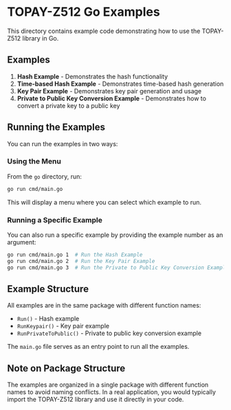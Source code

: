 # TOPAY-Z512 Go Examples

This directory contains example code demonstrating how to use the TOPAY-Z512 library in Go.

## Examples

1. **Hash Example** - Demonstrates the hash functionality
2. **Time-based Hash Example** - Demonstrates time-based hash generation
3. **Key Pair Example** - Demonstrates key pair generation and usage
4. **Private to Public Key Conversion Example** - Demonstrates how to convert a private key to a public key

## Running the Examples

You can run the examples in two ways:

### Using the Menu

From the `go` directory, run:

```bash
go run cmd/main.go
```

This will display a menu where you can select which example to run.

### Running a Specific Example

You can also run a specific example by providing the example number as an argument:

```bash
go run cmd/main.go 1  # Run the Hash Example
go run cmd/main.go 2  # Run the Key Pair Example
go run cmd/main.go 3  # Run the Private to Public Key Conversion Example
```

## Example Structure

All examples are in the same package with different function names:

- `Run()` - Hash example
- `RunKeypair()` - Key pair example
- `RunPrivateToPublic()` - Private to public key conversion example

The `main.go` file serves as an entry point to run all the examples.

## Note on Package Structure

The examples are organized in a single package with different function names to avoid naming conflicts. In a real application, you would typically import the TOPAY-Z512 library and use it directly in your code.
